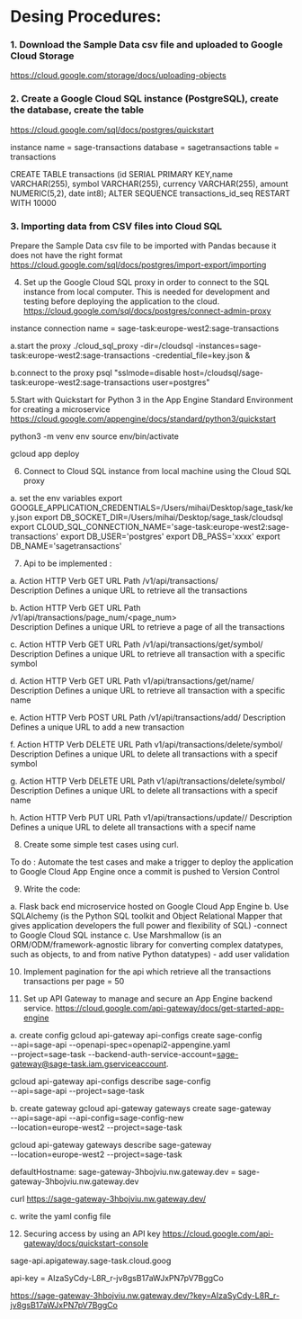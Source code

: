 

# Desing Procedures: 


### 1. Download the Sample Data csv file and uploaded to Google Cloud Storage 
https://cloud.google.com/storage/docs/uploading-objects


### 2. Create a Google Cloud SQL instance (PostgreSQL), create the database, create the table 
https://cloud.google.com/sql/docs/postgres/quickstart

instance name = sage-transactions
database = sagetransactions
table = transactions


CREATE TABLE transactions (id SERIAL PRIMARY KEY,name VARCHAR(255), symbol VARCHAR(255), currency VARCHAR(255), amount NUMERIC(5,2), date int8);
ALTER SEQUENCE transactions_id_seq RESTART WITH 10000

### 3. Importing data from CSV files into Cloud SQL
Prepare the Sample Data csv file to be imported with Pandas because it does not have the right format
https://cloud.google.com/sql/docs/postgres/import-export/importing


4. Set up the Google Cloud SQL proxy in order to connect to the SQL instance from local computer. This is needed for development and testing before deploying the application to the cloud.
https://cloud.google.com/sql/docs/postgres/connect-admin-proxy

instance connection name = sage-task:europe-west2:sage-transactions

a.start the proxy
./cloud_sql_proxy -dir=/cloudsql -instances=sage-task:europe-west2:sage-transactions -credential_file=key.json &

b.connect to the proxy
psql "sslmode=disable host=/cloudsql/sage-task:europe-west2:sage-transactions user=postgres"


5.Start with Quickstart for Python 3 in the App Engine Standard Environment for creating a microservice 
https://cloud.google.com/appengine/docs/standard/python3/quickstart

python3 -m venv env
source env/bin/activate

gcloud app deploy


6. Connect to Cloud SQL instance from local machine using the Cloud SQL proxy

a. set the env variables 
export GOOGLE_APPLICATION_CREDENTIALS=/Users/mihai/Desktop/sage_task/key.json
export DB_SOCKET_DIR=/Users/mihai/Desktop/sage_task/cloudsql
export CLOUD_SQL_CONNECTION_NAME='sage-task:europe-west2:sage-transactions'
export DB_USER='postgres'
export DB_PASS='xxxx'
export DB_NAME='sagetransactions'


7. Api to be implemented : 

a.
Action	     HTTP 
Verb         GET
URL Path     /v1/api/transactions/  
Description  Defines a unique URL to retrieve all the transactions

b.
Action	     HTTP 
Verb         GET
URL Path     /v1/api/transactions/page_num/<page_num>  
Description  Defines a unique URL to retrieve a page of all the transactions


c.
Action	     HTTP 
Verb         GET
URL Path     /v1/api/transactions/get/symbol/<symbol> 
Description  Defines a unique URL to retrieve all transaction with a specific symbol

d.
Action	     HTTP 
Verb         GET
URL Path     v1/api/transactions/get/name/<name>
Description  Defines a unique URL to retrieve all transaction with a specific name

e.
Action	     HTTP 
Verb         POST
URL Path     /v1/api/transactions/add/
Description  Defines a unique URL to add a new transaction 

f.
Action	     HTTP 
Verb         DELETE
URL Path     v1/api/transactions/delete/symbol/<symbol>
Description  Defines a unique URL to delete all transactions with a specif symbol

g.
Action	     HTTP 
Verb         DELETE
URL Path     v1/api/transactions/delete/symbol/<name>
Description  Defines a unique URL to delete all transactions with a specif name


h.
Action	     HTTP 
Verb         PUT
URL Path     v1/api/transactions/update/<symbol>/<currency>
Description  Defines a unique URL to delete all transactions with a specif name



8. Create some simple test cases using curl. 

To do : Automate the test cases and make a trigger to deploy the application to 
Google Cloud App Engine once a commit is pushed to Version Control 


9. Write the code:

a. Flask back end microservice hosted on Google Cloud App Engine
b. Use SQLAlchemy (is the Python SQL toolkit and Object Relational Mapper that 
gives application developers the full power and flexibility of SQL)
     -connect to Google Cloud SQL instance
c. Use Marshmallow (is an ORM/ODM/framework-agnostic library for converting 
complex datatypes, such as objects, to and from native Python datatypes)
     - add user validation 


10. Implement pagination for the api which retrieve all the transactions
transactions per page = 50   


11. Set up API Gateway to manage and secure an App Engine backend service.
https://cloud.google.com/api-gateway/docs/get-started-app-engine

a. create config
gcloud api-gateway api-configs create sage-config \
  --api=sage-api --openapi-spec=openapi2-appengine.yaml \
  --project=sage-task --backend-auth-service-account=sage-gateway@sage-task.iam.gserviceaccount.


  gcloud api-gateway api-configs describe sage-config \
  --api=sage-api --project=sage-task

b. create gateway
  gcloud api-gateway gateways create sage-gateway \
  --api=sage-api --api-config=sage-config-new \
  --location=europe-west2 --project=sage-task

  gcloud api-gateway gateways describe sage-gateway \
  --location=europe-west2 --project=sage-task

  defaultHostname: sage-gateway-3hbojviu.nw.gateway.dev = sage-gateway-3hbojviu.nw.gateway.dev

curl https://sage-gateway-3hbojviu.nw.gateway.dev/

c. write the yaml config file 


12. Securing access by using an API key
https://cloud.google.com/api-gateway/docs/quickstart-console

sage-api.apigateway.sage-task.cloud.goog

api-key = AIzaSyCdy-L8R_r-jv8gsB17aWJxPN7pV7BggCo

https://sage-gateway-3hbojviu.nw.gateway.dev/?key=AIzaSyCdy-L8R_r-jv8gsB17aWJxPN7pV7BggCo



